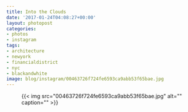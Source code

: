 ```yaml
---
title: Into the Clouds
date: '2017-01-24T04:08:27+00:00'
layout: photopost
categories:
- photos
- instagram
tags:
- architecture
- newyork
- financialdistrict
- nyc
- blackandwhite
image: blog/instagram/00463726f724fe6593ca9abb53f65bae.jpg
---
```


<figure class="photo photo--square">
  {{< img src="00463726f724fe6593ca9abb53f65bae.jpg" alt="" caption="" >}}

</figure>



